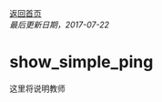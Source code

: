 ﻿[返回首页](https://rushftk.github.io/SLT_ToolsKit/index_chs)  
_最后更新日期，2017-07-22_  
# show_simple_ping  
这里将说明教师